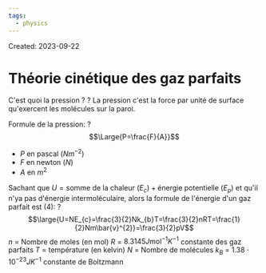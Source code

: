 ```yaml
---
tags:
  - physics
---
```

Created: 2023-09-22

# Théorie cinétique des gaz parfaits

C'est quoi la pression ?
?
La pression c'est la force par unité de surface qu'exercent les molécules sur la paroi.
<!--SR:!2024-02-23,27,130-->

Formule de la pression:
?
$$\Large{P=\frac{F}{A}}$$
- $P$ en pascal ($Nm^{-2}$)
- $F$ en newton ($N$)
- $A$ en $m^{2}$
<!--SR:!2024-04-11,122,250-->

Sachant que $U=\text{somme de la chaleur }(E_{c})+\text{énergie potentielle }(E_{p})$ et qu'il n'ya pas d'énergie intermoléculaire, alors la formule de l'énergie d'un gaz parfait est (4):
?
$$\large{U=NE_{c}=\frac{3}{2}Nk_{b}T=\frac{3}{2}nRT=\frac{1}{2}Nm\bar{v}^{2}}=\frac{3}{2}pV$$
$n$ = Nombre de moles (en mol)
$R$ = $8.3145 J\text{mol}^{-1}K^{-1}$ constante des gaz parfaits
$T$ = température (en kelvin)
$N$ = Nombre de molécules
$k_{B}$ = $1.38\cdot 10^{-23} JK^{-1}$ constante de Boltzmann
<!--SR:!2024-02-20,18,210-->